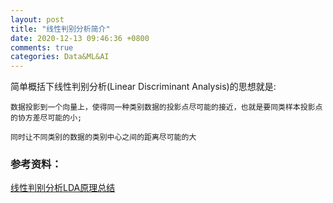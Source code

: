 ```yaml
---
layout: post
title: "线性判别分析简介"
date: 2020-12-13 09:46:36 +0800
comments: true
categories: Data&ML&AI
---
```

简单概括下线性判别分析(Linear Discriminant Analysis)的思想就是:

```
数据投影到一个向量上，使得同一种类别数据的投影点尽可能的接近，也就是要同类样本投影点的协方差尽可能的小; 

同时让不同类别的数据的类别中心之间的距离尽可能的大
```

### 参考资料：

[线性判别分析LDA原理总结](https://www.cnblogs.com/pinard/p/6244265.html
)